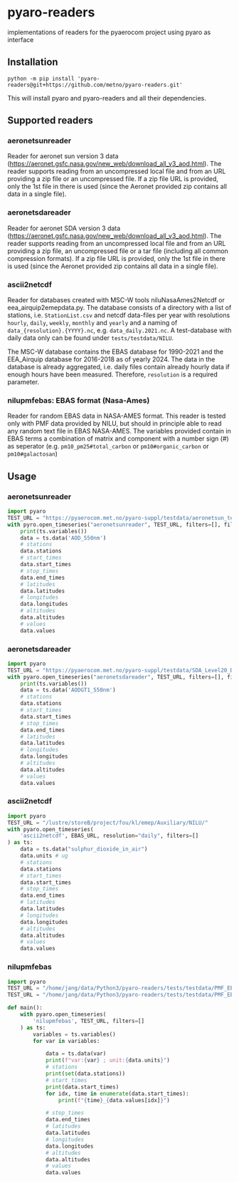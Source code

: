 # pyaro-readers
implementations of readers for the pyaerocom project using pyaro as interface

## Installation
`python -m pip install 'pyaro-readers@git+https://github.com/metno/pyaro-readers.git'`

This will install pyaro and pyaro-readers and all their dependencies.

## Supported readers
### aeronetsunreader
Reader for aeronet sun version 3 data (https://aeronet.gsfc.nasa.gov/new_web/download_all_v3_aod.html).
The reader supports reading from an uncompressed local file and from an URL providing a zip file or an
uncompressed file.
If a zip file URL is provided, only the 1st file in there is used (since the
Aeronet provided zip contains all data in a single file).

### aeronetsdareader
Reader for aeronet SDA version 3 data (https://aeronet.gsfc.nasa.gov/new_web/download_all_v3_aod.html).
The reader supports reading from an uncompressed local file and from an URL providing a zip file, an
uncompressed file or a tar file (including all common compression formats).
If a zip file URL is provided, only the 1st file in there is used (since the
Aeronet provided zip contains all data in a single file).

### ascii2netcdf
Reader for databases created with MSC-W tools niluNasaAmes2Netcdf or eea_airquip2emepdata.py.
The database consists of a directory with a list of stations, i.e. `StationList.csv` and netcdf
data-files per year with resolutions `hourly`, `daily`, `weekly`, `monthly` and `yearly` and a naming
of `data_{resolution}.{YYYY}.nc`, e.g. `data_daily.2021.nc`. A test-database with daily data only
can be found under `tests/testdata/NILU`.

The MSC-W database contains the EBAS database for 1990-2021 and the EEA_Airquip database for
2016-2018 as of yearly 2024. The data in the database is already aggregated, i.e. daily files
contain already hourly data if enough hours have been measured. Therefore, `resolution` is a
required parameter.

### nilupmfebas: EBAS format (Nasa-Ames)
Reader for random EBAS data in NASA-AMES format. This reader is tested only with PMF data provided by
NILU, but should in principle able to read any random text file in EBAS NASA-AMES.
The variables provided contain in EBAS terms a combination of matrix and component with a number sign (#)
as seperator (e.g. `pm10_pm25#total_carbon` or `pm10#organic_carbon` or `pm10#galactosan`)

## Usage
### aeronetsunreader
```python
import pyaro
TEST_URL = "https://pyaerocom.met.no/pyaro-suppl/testdata/aeronetsun_testdata.csv"
with pyro.open_timeseries("aeronetsunreader", TEST_URL, filters=[], fill_country_flag=False) as ts:
    print(ts.variables())
    data = ts.data('AOD_550nm')
    # stations
    data.stations
    # start_times
    data.start_times
    # stop_times
    data.end_times
    # latitudes
    data.latitudes
    # longitudes
    data.longitudes
    # altitudes
    data.altitudes
    # values
    data.values

```
### aeronetsdareader
```python
import pyaro
TEST_URL = "https://pyaerocom.met.no/pyaro-suppl/testdata/SDA_Level20_Daily_V3_testdata.tar.gz"
with pyaro.open_timeseries("aeronetsdareader", TEST_URL, filters=[], fill_country_flag=False) as ts:
    print(ts.variables())
    data = ts.data('AODGT1_550nm')
    # stations
    data.stations
    # start_times
    data.start_times
    # stop_times
    data.end_times
    # latitudes
    data.latitudes
    # longitudes
    data.longitudes
    # altitudes
    data.altitudes
    # values
    data.values
```

### ascii2netcdf
```python
import pyaro
TEST_URL = "/lustre/storeB/project/fou/kl/emep/Auxiliary/NILU/"
with pyaro.open_timeseries(
    'ascii2netcdf', EBAS_URL, resolution="daily", filters=[]
) as ts:
    data = ts.data("sulphur_dioxide_in_air")
    data.units # ug
    # stations
    data.stations
    # start_times
    data.start_times
    # stop_times
    data.end_times
    # latitudes
    data.latitudes
    # longitudes
    data.longitudes
    # altitudes
    data.altitudes
    # values
    data.values

```
### nilupmfebas
```python
import pyaro
TEST_URL = "/home/jang/data/Python3/pyaro-readers/tests/testdata/PMF_EBAS/NO0042G.20171109070000.20220406124026.high_vol_sampler..pm10.4mo.1w.NO01L_hvs_week_no42_pm10.NO01L_NILU_sunset_002.lev2.nas"
TEST_URL = "/home/jang/data/Python3/pyaro-readers/tests/testdata/PMF_EBAS/NO0042G.20171109070000.20220406124026.high_vol_sampler..pm10.4mo.1w.NO01L_hvs_week_no42_pm10.NO01L_NILU_sunset_002.lev2.nas"

def main():
    with pyaro.open_timeseries(
        'nilupmfebas', TEST_URL, filters=[]
    ) as ts:
        variables = ts.variables()
        for var in variables:

            data = ts.data(var)
            print(f"var:{var} ; unit:{data.units}")
            # stations
            print(set(data.stations))
            # start_times
            print(data.start_times)
            for idx, time in enumerate(data.start_times):
                print(f"{time}_{data.values[idx]}")

            # stop_times
            data.end_times
            # latitudes
            data.latitudes
            # longitudes
            data.longitudes
            # altitudes
            data.altitudes
            # values
            data.values

```

